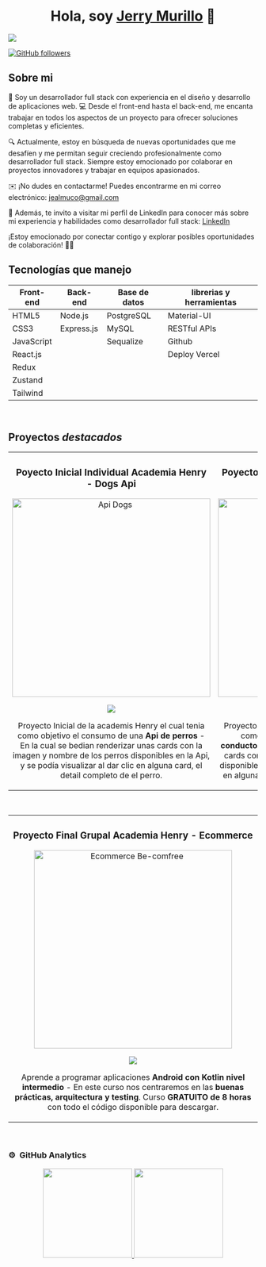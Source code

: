 <div align="center">
<h1 align="center">Hola, soy <a href="https://www.linkedin.com/in/jerry-murillo/">Jerry Murillo</a> 👋</h1>
</div>
<img src="https://res.cloudinary.com/dtarklm7p/image/upload/v1713660613/mlinxo9qrozyxntiml5r.png">

[![GitHub followers](https://img.shields.io/github/followers/JMurilloCortes?style=social)](https://github.com/JMurilloCortes)

## Sobre mi

👋 Soy un desarrollador full stack con experiencia en el diseño y desarrollo de aplicaciones web. 💻 Desde el front-end hasta el back-end, me encanta trabajar en todos los aspectos de un proyecto para ofrecer soluciones completas y eficientes.

🔍 Actualmente, estoy en búsqueda de nuevas oportunidades que me desafíen y me permitan seguir creciendo profesionalmente como desarrollador full stack. Siempre estoy emocionado por colaborar en proyectos innovadores y trabajar en equipos apasionados.

✉️ ¡No dudes en contactarme! Puedes encontrarme en mi correo electrónico: jealmuco@gmail.com

🔗 Además, te invito a visitar mi perfil de LinkedIn para conocer más sobre mi experiencia y habilidades como desarrollador full stack: <a href="https://www.linkedin.com/in/jerry-murillo/" target="_blank">LinkedIn</a>

¡Estoy emocionado por conectar contigo y explorar posibles oportunidades de colaboración! 💼🚀






## Tecnologías que manejo

| Front-end       | Back-end       | Base de datos  | librerias y herramientas |
|-----------------|----------------|----------------|--------------------------|
| HTML5           | Node.js        | PostgreSQL     | Material-UI              |
| CSS3            | Express.js     | MySQL          | RESTful APIs             |
| JavaScript      |                | Sequalize      | Github                   |
| React.js        |                |                | Deploy Vercel            |
| Redux           |                |                |                          |
| Zustand         |                |                |                          |
| Tailwind        |                |                |                          |




<br>

## Proyectos *destacados*
<table>
<tr>
<td width="50%">
<h3 align="center">Poyecto Inicial Individual Academia Henry - Dogs Api</h3>
<div align="center">
<a href="https://github.com/JMurilloCortes/pi_dogs_ft45a" target="_blank"><img src="https://res.cloudinary.com/dtarklm7p/image/upload/v1713709391/ndnxb4tevqiekjplkei2.png" width="400" alt="Api Dogs"></a>
<p>
<a href="https://github.com/JMurilloCortes/pi_dogs_ft45a" target="_blank">
<img src="https://img.shields.io/badge/C%C3%93DIGO-80ffaa?style=for-the-badge&logo=github&logoColor=black">
</a>
</p>
<p>Proyecto Inicial de la academis Henry el cual tenia como objetivo el consumo de una <strong>Api de perros</strong> - En la cual se bedian renderizar unas cards con la imagen y nombre de los perros disponibles en la Api, y se podía visualizar al dar clic en alguna card, el detail completo de el perro.</p>
</div>
                                                                                      
</td>

<td width="50%">

<h3 align="center">Poyecto Inicial Individual Academia Henry - Drivers Api</h3>
<div align="center">                                       
<a href="https://github.com/JMurilloCortes/pi_drivers_ft46b" target="_blank"><img src="https://res.cloudinary.com/dtarklm7p/image/upload/v1713709391/helavjhxvdhcfr5u4t2h.png" width="400" alt="Api Drivers"></a>
<br>
<p>
<a href="https://github.com/JMurilloCortes/pi_drivers_ft46b" target="_blank">
<img src="https://img.shields.io/badge/CÓDIGO-ff9?style=for-the-badge&logo=github&logoColor=black">
</a>
</p>
<p>Proyecto Inicial de la academis Henry el cual tenia como objetivo el consumo de una <strong>Api de conductores</strong> - En la cual se bedian renderizar unas cards con la imagen y nombre de los conductores disponibles en la Api, y se podía visualizar al dar clic en alguna card, el detail completo de el conductor.</p>
</div>                                                             
</table>                                                                                 
</div>
<br>

<table>
<tr>
<td width="50%">
<h3 align="center">Proyecto Final Grupal Academia Henry - Ecommerce</h3>
<div align="center">
<a href="https://github.com/ArisGuimera/Android-Expert-Intermedio" target="_blank"><img src="https://res.cloudinary.com/dtarklm7p/image/upload/v1713709746/idgbv2j3zhjneap4lsyj.png" width="400" alt="Ecommerce Be-comfree"></a>
<p>
<a href="https://github.com/ArisGuimera/Android-Expert-Intermedio" target="_blank">
<img src="https://img.shields.io/badge/CÓDIGO-ff9?style=for-the-badge&logo=github&logoColor=black">
</a>
</p>
<p>Aprende a programar aplicaciones <strong>Android con Kotlin nivel intermedio</strong> - En este curso nos centraremos en las <strong>buenas prácticas, arquitectura y testing</strong>. Curso <strong>GRATUITO de 8 horas</strong> con todo el código disponible para descargar.</p>
</div>
                                                                                      
                                                                                      
</td>  
</table>                                                                                 
</div>
<br>

### ⚙️ &nbsp;GitHub Analytics

<p align="center">
<a href="https://github.com/JMurilloCortes">
  <img height="180em" src="https://github-readme-stats-eight-theta.vercel.app/api?username=JMurilloCortes&show_icons=true&theme=algolia&include_all_commits=true&count_private=true"/>
  <img height="180em" src="https://github-readme-stats-eight-theta.vercel.app/api/top-langs/?username=JMurilloCortes&layout=compact&langs_count=8&theme=algolia"/>
</a>
</p>
